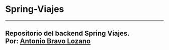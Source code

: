 # Spring-Viajes

---
Repositorio del backend Spring Viajes.  
Por: [Antonio Bravo Lozano](https://github.com/PabloGHub)  
---
